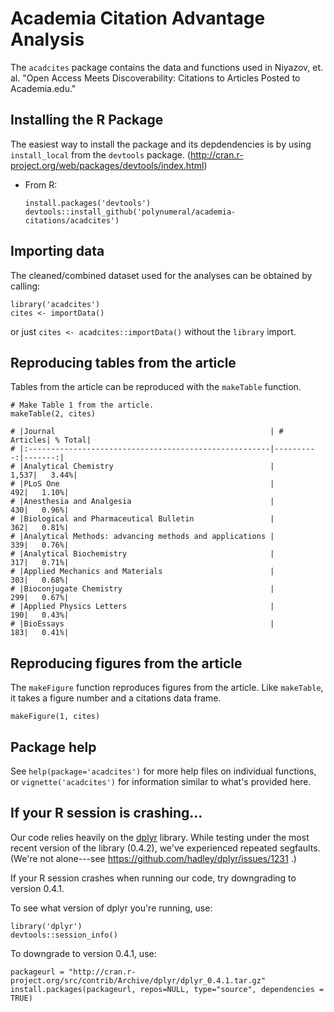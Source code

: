 # Academia Citation Advantage Analysis

The `acadcites` package contains the data and functions used in Niyazov, et. al. "Open Access Meets Discoverability: Citations to Articles Posted to Academia.edu."

## Installing the R Package
The easiest way to install the package and its depdendencies is by using `install_local` from the `devtools` package. (http://cran.r-project.org/web/packages/devtools/index.html)

- From R:

   ```{R}
   install.packages('devtools') 
   devtools::install_github('polynumeral/academia-citations/acadcites')
   ```

## Importing data
The cleaned/combined dataset used for the analyses can be obtained by calling:

```{R}
library('acadcites')
cites <- importData()
```

or just `cites <- acadcites::importData()` without the `library` import.

## Reproducing tables from the article

Tables from the article can be reproduced with the `makeTable` function.

```{R}
# Make Table 1 from the article.
makeTable(2, cites)

# |Journal                                                | # Articles| % Total|
# |:------------------------------------------------------|----------:|-------:|
# |Analytical Chemistry                                   |      1,537|   3.44%|
# |PLoS One                                               |        492|   1.10%|
# |Anesthesia and Analgesia                               |        430|   0.96%|
# |Biological and Pharmaceutical Bulletin                 |        362|   0.81%|
# |Analytical Methods: advancing methods and applications |        339|   0.76%|
# |Analytical Biochemistry                                |        317|   0.71%|
# |Applied Mechanics and Materials                        |        303|   0.68%|
# |Bioconjugate Chemistry                                 |        299|   0.67%|
# |Applied Physics Letters                                |        190|   0.43%|
# |BioEssays                                              |        183|   0.41%|
```


## Reproducing figures from the article
The `makeFigure` function reproduces figures from the article. Like `makeTable`,
it takes a figure number and a citations data frame.

```{r}
makeFigure(1, cites)
```


## Package help

See `help(package='acadcites')` for more help files on individual functions, or
`vignette('acadcites')` for information similar to what's provided here.


## If your R session is crashing...

Our code relies heavily on the [dplyr](https://github.com/hadley/dplyr/) library. While testing under the most recent version of the library (0.4.2), we've experienced repeated segfaults. (We're not alone---see https://github.com/hadley/dplyr/issues/1231 .)

If your R session crashes when running our code, try downgrading to version 0.4.1.

To see what version of dplyr you're running, use:

```
library('dplyr')
devtools::session_info()
```

To downgrade to version 0.4.1, use:

```
packageurl = "http://cran.r-project.org/src/contrib/Archive/dplyr/dplyr_0.4.1.tar.gz"
install.packages(packageurl, repos=NULL, type="source", dependencies = TRUE)
```
